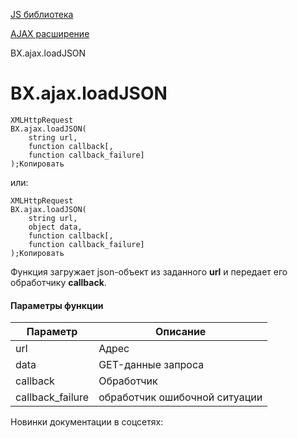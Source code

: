 [JS библиотека](/api_help/js_lib/index.php)

[AJAX расширение](/api_help/js_lib/ajax/index.php)

BX.ajax.loadJSON

BX.ajax.loadJSON
================

```
XMLHttpRequest
BX.ajax.loadJSON(
	string url,
	function callback[,
	function callback_failure]
);Копировать
```

или:

```
XMLHttpRequest
BX.ajax.loadJSON(
	string url,
	object data,
	function callback[,
	function callback_failure]
);Копировать
```

Функция загружает json-объект из заданного **url** и передает его обработчику **callback**.

#### Параметры функции

| Параметр | Описание |
| --- | --- |
| url | Адрес |
| data | GET-данные запроса |
| callback | Обработчик |
| callback\_failure | обработчик ошибочной ситуации |

Новинки документации в соцсетях: